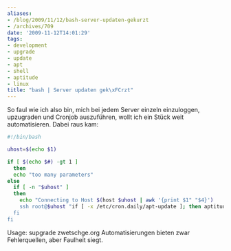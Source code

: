```yaml
---
aliases:
- /blog/2009/11/12/bash-server-updaten-gekurzt
- /archives/709
date: '2009-11-12T14:01:29'
tags:
- development
- upgrade
- update
- apt
- shell
- aptitude
- linux
title: "bash | Server updaten gek\xFCrzt"
---
```


So faul wie ich also bin, mich bei jedem Server einzeln einzuloggen,
upzugraden und Cronjob auszuführen, wollt ich ein Stück weit
automatisieren. Dabei raus kam:

``` bash
#!/bin/bash

uhost=$(echo $1)

if [ $(echo $#) -gt 1 ]
  then
  echo "too many parameters"
else
  if [ -n "$uhost" ]
  then
    echo "Connecting to Host $(host $uhost | awk '{print $1" "$4}')
    ssh root@$uhost "if [ -x /etc/cron.daily/apt-update ]; then aptitude upgrade && /etc/cron.daily/apt-update ; fi"
  fi
fi
```

Usage: supgrade zwetschge.org
Automatisierungen bieten zwar Fehlerquellen, aber Faulheit siegt.